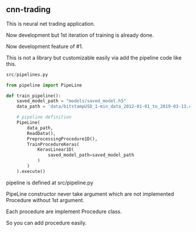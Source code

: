 ## cnn-trading
This is neural net trading application.

Now development but 1st iteration of training is already done.

Now development feature of #1.

This is not a library but customizable easily via add the pipeline code like this.

```python
src/pipelines.py

from pipeline import PipeLine 

def train_pipeline():
    saved_model_path = "models/saved_model.h5"
    data_path = 'data/bitstampUSD_1-min_data_2012-01-01_to_2019-03-13.csv',

    # pipeline definition
    PipeLine(
        data_path,
        ReadData(),
        PreprocessingProcedure1D(),
        TrainProcedureKeras(
            KerasLinear1D(
                saved_model_path=saved_model_path
            )
        )
    ).execute()
```
pipeline is defined at src/pipeline.py

PipeLine constructor never take argument which are not implemented Procedure without 1st argument.

Each procedure are implement Procedure class.

So you can add procedure easily.
